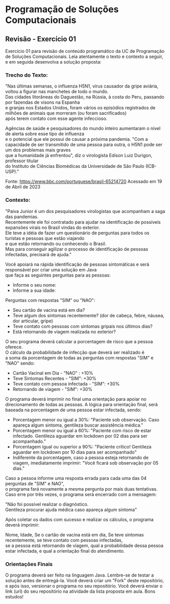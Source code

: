 # Programação de Soluções Computacionais

## Revisão - Exercício 01

Exercício 01 para revisão de conteúdo programático da UC de Programação de Soluções Computacionais.
Leia atentamente o texto e contexto a seguir, e em seguida desenvolva a solução proposta:

### Trecho do Texto:

"Nas últimas semanas, o influenza H5N1, vírus causador da gripe aviária, voltou a figurar nas manchetes de todo o mundo.<br>
Das cidades litorâneas do Daguestão, na Rússia, à costa do Peru, passando por fazendas de visons na Espanha<br> 
e granjas nos Estados Unidos, foram vários os episódios registrados de milhões de animais que morreram (ou foram sacrificados)<br>
após terem contato com esse agente infeccioso.

Agências de saúde e pesquisadores do mundo inteiro aumentaram o nível de alerta sobre esse tipo de influenza <br>
e o potencial que ele possui de causar a próxima pandemia.
"Com a capacidade de ser transmitido de uma pessoa para outra, o H5N1 pode ser um dos problemas mais graves<br>
que a humanidade já enfrentou", diz o virologista Edison Luiz Durigon, professor titular <br>
do Instituto de Ciências Biomédicas da Universidade de São Paulo (ICB-USP)."

Fonte: https://www.bbc.com/portuguese/brasil-65214720
Acessado em 19 de Abril de 2023

 ### Contexto:

"Paiva Junior é um dos pesquisadores virologistas que acompanham a saga das pandemias.<br>
Recentemente ele foi contratado para ajudar na identificação de possíveis expansões virais no Brasil vindas do exterior.<br>
Ele teve a idéia de fazer um questionário de perguntas para todos os turistas e pessoas que estão viajando<br>
e que estão retornando ou conhecendo o Brasil.<br>
Mas para conseguir agilizar o processo de identificação de pessoas infectadas, precisará de ajuda."

Você apoiará na rápida identificação de pessoas sintomáticas e será responsável por criar uma solução em Java<br>
que faça as seguintes perguntas para as pessoas:

- Informe o seu nome: 
- Informe a sua idade: 

Perguntas com respostas "SIM" ou "NAO":

- Seu cartão de vacina está em dia?
- Teve algum dos sintomas recentemente? 
  (dor de cabeça, febre, náusea, dor articular, gripe)
- Teve contato com pessoas com sintomas gripais nos últimos dias?
- Está retornando de viagem realizada no exterior?


O seu programa deverá calcular a porcentagem de risco que a pessoa oferece.<br>
O cálculo da probabilidade de infecção que deverá ser realizado é <br>
a soma da porcentagem de todas as perguntas com respostas "SIM" e "NAO" sendo:

- Cartão Vacinal em Dia - "NAO" : +10% 
- Teve Sintomas Recentes - "SIM": +30%
- Teve contato com pessoa infectada - "SIM": +30%
- Retornando de viagem - "SIM": +30%

O programa deverá imprimir no final uma orientação para apoiar no direcionamento de todas as pessoas.
A lógica para orientação final, será baseada na porcentagem de uma pessoa estar infectada, sendo:

- Porcentagem menor ou igual a 30%: "Paciente sob observação. Caso apareça algum sintoma, gentileza buscar assistência médica."
- Porcentagem menor ou igual a 60%: "Paciente com risco de estar infectado. Gentileza aguardar em lockdown por 02 dias para ser acompanhado."
- Porcentagem igual ou superior a 90%: "Paciente crítico! Gentileza aguardar em lockdown por 10 dias para ser acompanhado"
- Indiferente da porcentagem, caso a pessoa esteja retornando de viagem, imediatamente imprimir: "Você ficará sob observação por 05 dias."

Caso a pessoa informe uma resposta errada para cada uma das 04 perguntas de "SIM" e NAO",<br>
o programa fará novamente a mesma pergunta por mais duas tentativas.<br>
Caso erre por três vezes, o programa será encerrado com a mensagem:

"Não foi possível realizar o diagnóstico.<br>
Gentileza procurar ajuda médica caso apareça algum sintoma"

Após coletar os dados com sucesso e realizar os cálculos, o programa deverá imprimir:

Nome, Idade, Se o cartão de vacina está em dia, Se teve sintomas recentemente, se teve contato com pessoas infectadas,<br>
se a pessoa está retornando de viagem, qual a probabilidade dessa pessoa estar infectada, e qual a orientação final do atendimento.<br>

### Orientações Finais

O programa deverá ser feito na linguagem Java.
Lembre-se de testar a solução antes de entregá-la.
Você deverá criar um "Fork" deste repositório, e após isso, versionar o programa no seu repositório.
Você deverá enviar o link (url) do seu repositório na atividade da lista proposta em aula.
Bons estudos!